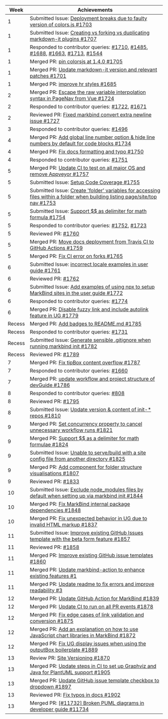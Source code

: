 | Week   | Achievements                                                                                                                                                                                                                                                                                                                                                                                       |
|--------|----------------------------------------------------------------------------------------------------------------------------------------------------------------------------------------------------------------------------------------------------------------------------------------------------------------------------------------------------------------------------------------------------|
| 1      | Submitted Issue: [Deployment breaks due to faulty version of colors.js #1703](https://github.com/MarkBind/markbind/issues/1703)                                                                                                                                                                                                                                                                    |
| 1      | Submitted Issue: [Creating vs forking vs duplicating markdown-it plugins #1707](https://github.com/MarkBind/markbind/issues/1707)                                                                                                                                                                                                                                                                  |
| 1      | Responded to contributor queries: [#1710](https://github.com/MarkBind/markbind/issues/1710), [#1485](https://github.com/MarkBind/markbind/issues/1485), [#1688](https://github.com/MarkBind/markbind/issues/1688), [#1663](https://github.com/MarkBind/markbind/issues/1663), [#1713](https://github.com/MarkBind/markbind/issues/1713), [#1544](https://github.com/MarkBind/markbind/issues/1544) |
| 1      | Merged PR: [pin colorsjs at 1.4.0 #1705](https://github.com/MarkBind/markbind/pull/1705)                                                                                                                                                                                                                                                                                                           |
| 1      | Merged PR: [Update markdown-it version and relevant patches #1701](https://github.com/MarkBind/markbind/pull/1701)                                                                                                                                                                                                                                                                                 |
| 1      | Merged PR: [improve hr styles #1685](https://github.com/MarkBind/markbind/pull/1685)                                                                                                                                                                                                                                                                                                               |
| 2      | Merged PR: [Escape the raw variable interpolation syntax in PageNav from Vue #1724](https://github.com/MarkBind/markbind/pull/1724)                                                                                                                                                                                                                                                                |
| 2      | Responded to contributor queries: [#1722](https://github.com/MarkBind/markbind/pull/1722), [#1671](https://github.com/MarkBind/markbind/issues/1671)                                                                                                                                                                                                                                               |
| 2      | Reviewed PR: [Fixed markbind convert extra newline issue #1727](https://github.com/MarkBind/markbind/pull/1727)                                                                                                                                                                                                                                                                                    |
| 3      | Responded to contributor queries: [#1496](https://github.com/MarkBind/markbind/issues/1496)                                                                                                                                                                                                                                                                                                        |
| 4      | Merged PR: [Add global line number option & hide line numbers by default for code blocks #1734](https://github.com/MarkBind/markbind/pull/1734)                                                                                                                                                                                                                                                    |
| 4      | Merged PR: [Fix docs formatting and typo #1750](https://github.com/MarkBind/markbind/pull/1750)                                                                                                                                                                                                                                                                                                    |
| 4      | Responded to contributor queries: [#1751](https://github.com/MarkBind/markbind/issues/1751)                                                                                                                                                                                                                                                                                                        |
| 5      | Merged PR: [Update CI to test on all major OS and remove Appveyor #1757](https://github.com/MarkBind/markbind/pull/1757)                                                                                                                                                                                                                                                                           |
| 5      | Submitted Issue: [Setup Code Coverage #1755](https://github.com/MarkBind/markbind/issues/1755)                                                                                                                                                                                                                                                                                                     |
| 5      | Submitted Issue: [Create 'folder' variables for accessing files within a folder when building listing page/site/top nav #1753](https://github.com/MarkBind/markbind/issues/1753)                                                                                                                                                                                                                   |
| 5      | Submitted Issue: [Support $$ as delimiter for math formula #1754](https://github.com/MarkBind/markbind/issues/1754)                                                                                                                                                                                                                                                                                |
| 5      | Responded to contributor queries: [#1752](https://github.com/MarkBind/markbind/issues/1752), [#1723](https://github.com/MarkBind/markbind/issues/1723)                                                                                                                                                                                                                                             |
| 5      | Reviewed PR: [#1760](https://github.com/MarkBind/markbind/pull/1760)                                                                                                                                                                                                                                                                                                                               |
| 5      | Merged PR: [Move docs deployment from Travis CI to GitHub Actions #1759](https://github.com/MarkBind/markbind/pull/1759)                                                                                                                                                                                                                                                                           |
| 5      | Merged PR: [Fix CI error on forks #1765](https://github.com/MarkBind/markbind/pull/1765)                                                                                                                                                                                                                                                                                                           |
| 6      | Submitted Issue: [incorrect locale examples in user guide #1761](https://github.com/MarkBind/markbind/issues/1761)                                                                                                                                                                                                                                                                                 |
| 6      | Reviewed PR: [#1762](https://github.com/MarkBind/markbind/pull/1762)                                                                                                                                                                                                                                                                                                                               |
| 6      | Submitted Issue: [Add examples of using npx to setup MarkBind sites in the user guide #1772](https://github.com/MarkBind/markbind/issues/1772)                                                                                                                                                                                                                                                     |
| 6      | Responded to contributor queries: [#1774](https://github.com/MarkBind/markbind/issues/1774)                                                                                                                                                                                                                                                                                                        |
| 6      | Merged PR: [Disable fuzzy link and include autolink feature in UG #1779](https://github.com/MarkBind/markbind/pull/1779)                                                                                                                                                                                                                                                                           |
| Recess | Merged PR: [Add badges to README.md #1785](https://github.com/MarkBind/markbind/pull/1785)                                                                                                                                                                                                                                                                                                         |
| Recess | Responded to contributor queries: [#1731](https://github.com/MarkBind/markbind/issues/1731)                                                                                                                                                                                                                                                                                                        |
| Recess | Submitted Issue: [Generate sensible .gitignore when running markbind init #1782](https://github.com/MarkBind/markbind/issues/1782)                                                                                                                                                                                                                                                                 |
| Recess | Reviewed PR: [#1789](https://github.com/MarkBind/markbind/pull/1789)                                                                                                                                                                                                                                                                                                                               |
| 7      | Merged PR: [Fix tipBox content overflow #1787](https://github.com/MarkBind/markbind/pull/1787)                                                                                                                                                                                                                                                                                                     |
| 7      | Responded to contributor queries: [#1660](https://github.com/MarkBind/markbind/issues/1660)                                                                                                                                                                                                                                                                                                        |
| 7      | Merged PR: [update workflow and project structure of devGuide #1786](https://github.com/MarkBind/markbind/pull/1786)                                                                                                                                                                                                                                                                               |
| 8      | Responded to contributor queries: [#808](https://github.com/MarkBind/markbind/issues/808)                                                                                                                                                                                                                                                                                                          |
| 8      | Reviewed PR: [#1795](https://github.com/MarkBind/markbind/pull/1795)                                                                                                                                                                                                                                                                                                                               |
| 8      | Submitted Issue: [Update version & content of init-* repos #1810](https://github.com/MarkBind/markbind/issues/1810)                                                                                                                                                                                                                                                                                |
| 9      | Merged PR: [Set concurrency property to cancel unnecessary workflow runs #1821](https://github.com/MarkBind/markbind/pull/1821)                                                                                                                                                                                                                                                                    |
| 9      | Merged PR: [Support $$ as a delimiter for math formulae #1824](https://github.com/MarkBind/markbind/pull/1824)                                                                                                                                                                                                                                                                                     |
| 9      | Submitted Issue: [Unable to serve/build with a site config file from another directory #1825](https://github.com/MarkBind/markbind/issues/1825)                                                                                                                                                                                                                                                    |
| 9      | Merged PR: [Add <tree> component for folder structure visualisations #1807](https://github.com/MarkBind/markbind/pull/1807)                                                                                                                                                                                                                                                                        |
| 9      | Reviewed PR: [#1833](https://github.com/MarkBind/markbind/pull/1833)                                                                                                                                                                                                                                                                                                                               |
| 10     | Submitted Issue: [Exclude node_modules files by default when setting up via markbind init #1844](https://github.com/MarkBind/markbind/issues/1844)                                                                                                                                                                                                                                                 |
| 10     | Merged PR: [Fix MarkBind internal package dependencies #1848](https://github.com/MarkBind/markbind/pull/1848)                                                                                                                                                                                                                                                                                      |
| 10     | Merged PR: [Fix unexpected behavior in UG due to invalid HTML markup #1837](https://github.com/MarkBind/markbind/pull/1837)                                                                                                                                                                                                                                                                        |
| 11     | Submitted Issue: [Improve existing GitHub Issues template with the beta form feature #1857](https://github.com/MarkBind/markbind/issues/1857)                                                                                                                                                                                                                                                      |
| 11     | Reviewed PR: [#1858](https://github.com/MarkBind/markbind/pull/1858)                                                                                                                                                                                                                                                                                                                               |
| 11     | Merged PR: [Improve existing GitHub issue templates #1860](https://github.com/MarkBind/markbind/pull/1860)                                                                                                                                                                                                                                                                                         |
| 11     | Merged PR: [Update markbind-action to enhance existing features #1](https://github.com/MarkBind/markbind-action/pull/1)                                                                                                                                                                                                                                                                            |
| 11     | Merged PR: [Update readme to fix errors and improve readability #3](https://github.com/MarkBind/markbind-action/pull/3)                                                                                                                                                                                                                                                                            |
| 12     | Merged PR: [Update GitHub Action for MarkBind #1839](https://github.com/MarkBind/markbind/pull/1839)                                                                                                                                                                                                                                                                                               |
| 12     | Merged PR: [Update CI to run on all PR events #1878](https://github.com/MarkBind/markbind/pull/1878)                                                                                                                                                                                                                                                                                               |
| 12     | Merged PR: [Fix edge cases of link validation and conversion #1875](https://github.com/MarkBind/markbind/pull/1875)                                                                                                                                                                                                                                                                                |
| 12     | Merged PR: [Add an explanation on how to use JavaScript chart libraries in MarkBind #1872](https://github.com/MarkBind/markbind/pull/1872)                                                                                                                                                                                                                                                         |
| 12     | Merged PR: [Fix UG display issues when using the outputBox boilerplate #1889](https://github.com/MarkBind/markbind/pull/1889)                                                                                                                                                                                                                                                                      |
| 13     | Review PR: [Site Versioning #1870](https://github.com/MarkBind/markbind/pull/1870)                                                                                                                                                                                                                                                                                                                 |
| 13     | Merged PR: [Update steps in CI to set up Graphviz and Java for PlantUML support #1905](https://github.com/MarkBind/markbind/pull/1905)                                                                                                                                                                                                                                                             |
| 13     | Merged PR: [Update GitHub issue template checkbox to dropdown #1897](https://github.com/MarkBind/markbind/pull/1897)                                                                                                                                                                                                                                                                               |
| 13     | Reviewed PR: [Fix typos in docs #1902](https://github.com/MarkBind/markbind/pull/1902)                                                                                                                                                                                                                                                                                                             |
| 13     | Merged PR: [[#11732] Broken PUML diagrams in developer guide #11734](https://github.com/TEAMMATES/teammates/pull/11734)                                                                                                                                                                                                                                                                            |